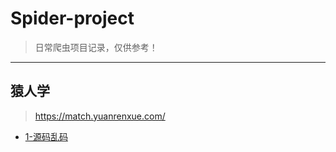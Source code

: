 # Spider-project
> 日常爬虫项目记录，仅供参考！
---
## 猿人学
> https://match.yuanrenxue.com/
- [1-源码乱码](1-源码乱码/猿人学第一题.py)
